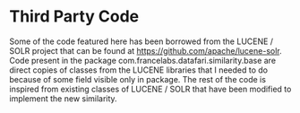 # Third Party Code

Some of the code featured here has been borrowed from the LUCENE / SOLR project that can be found at https://github.com/apache/lucene-solr.
Code present in the package com.francelabs.datafari.similarity.base are direct copies of classes from the LUCENE libraries that I needed to do because of some field visible only in package.
The rest of the code is inspired from existing classes of LUCENE / SOLR that have been modified to implement the new similarity.